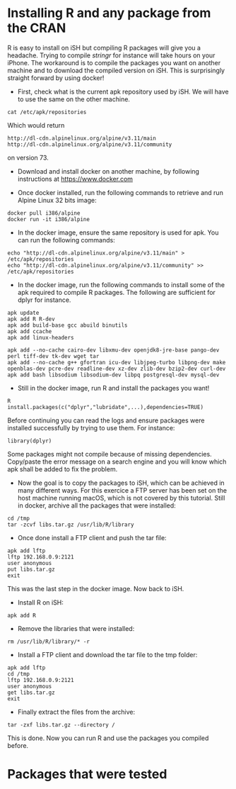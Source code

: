 # Installing R and any package from the CRAN
R is easy to install on iSH but compiling R packages will give you a headache. Trying to compile _stringr_ for instance will take hours on your iPhone.
The workaround is to compile the packages you want on another machine and to download the compiled version on iSH. This is surprisingly straight forward by using docker!

- First, check what is the current apk repository used by iSH. We will have to use the same on the other machine.
```
cat /etc/apk/repositories
```
Which would return 
```
http://dl-cdn.alpinelinux.org/alpine/v3.11/main
http://dl-cdn.alpinelinux.org/alpine/v3.11/community
```
on version 73.

- Download and install docker on another machine, by following instructions at https://www.docker.com

- Once docker installed, run the following commands to retrieve and run Alpine Linux 32 bits image:
```
docker pull i386/alpine  
docker run -it i386/alpine  
```

- In the docker image, ensure the same repository is used for apk. You can run the following commands:
```
echo "http://dl-cdn.alpinelinux.org/alpine/v3.11/main" > /etc/apk/repositories
echo "http://dl-cdn.alpinelinux.org/alpine/v3.11/community" >> /etc/apk/repositories
```

- In the docker image, run the following commands to install some of the apk required to compile R packages. The following are sufficient for dplyr for instance.
```
apk update
apk add R R-dev
apk add build-base gcc abuild binutils
apk add ccache
apk add linux-headers

apk add --no-cache cairo-dev libxmu-dev openjdk8-jre-base pango-dev perl tiff-dev tk-dev wget tar 
apk add --no-cache g++ gfortran icu-dev libjpeg-turbo libpng-dev make openblas-dev pcre-dev readline-dev xz-dev zlib-dev bzip2-dev curl-dev
apk add bash libsodium libsodium-dev libpq postgresql-dev mysql-dev
```

- Still in the docker image, run R and install the packages you want!
```
R
install.packages(c("dplyr","lubridate",...),dependencies=TRUE)
```
Before continuing you can read the logs and ensure packages were installed successfully by trying to use them. For instance:
```
library(dplyr)
```
Some packages might not compile because of missing dependencies. Copy/paste the error message on a search engine and you will know which apk shall be added to fix the problem.


- Now the goal is to copy the packages to iSH, which can be achieved in many different ways. For this exercice a FTP server has been set on the host machine running macOS, which is not covered by this tutorial.
Still in docker, archive all the packages that were installed:
```
cd /tmp
tar -zcvf libs.tar.gz /usr/lib/R/library
```
- Once done install a FTP client and push the tar file:
```
apk add lftp
lftp 192.168.0.9:2121
user anonymous
put libs.tar.gz
exit
```

This was the last step in the docker image. Now back to iSH.
- Install R on iSH:
```
apk add R
```
- Remove the libraries that were installed:
```
rm /usr/lib/R/library/* -r
```

- Install a FTP client and download the tar file to the tmp folder:
```
apk add lftp
cd /tmp
lftp 192.168.0.9:2121
user anonymous
get libs.tar.gz
exit
```

- Finally extract the files from the archive:
```
tar -zxf libs.tar.gz --directory /
```

This is done. Now you can run R and use the packages you compiled before.

# Packages that were tested











